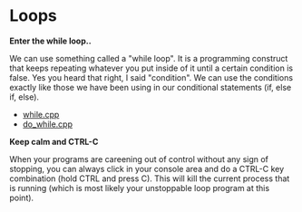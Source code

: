 # Loops

**Enter the while loop..**

We can use something called a "while loop". It is a programming construct that
keeps repeating whatever you put inside of it until a certain condition is
false. Yes you heard that right, I said "condition". We can use the conditions
exactly like those we have been using in our conditional statements (if, else
if, else).

- [while.cpp](while.cpp)
- [do_while.cpp](do_while.cpp)

**Keep calm and CTRL-C**

When your programs are careening out of control without any sign of stopping,
you can always click in your console area and do a CTRL-C key combination (hold
CTRL and press C). This will kill the current process that is running (which is
most likely your unstoppable loop program at this point).